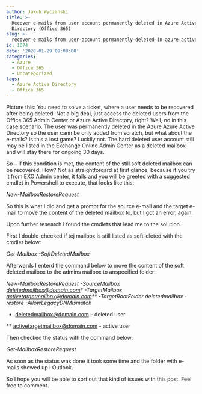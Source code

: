 ```yaml
---
author: Jakub Wyczanski
title: >-
  Recover e-mails from user account permanently deleted in Azure Active
  Directory (Office 365)
slug: >-
  recover-e-mails-from-user-account-permanently-deleted-in-azure-active-directory-office-365
id: 1074
date: '2020-01-29 09:00:00'
categories:
  - Azure
  - Office 365
  - Uncategorized
tags:
  - Azure Active Directory
  - Office 365
---
```


Picture this: You need to solve a ticket, where a user needs to be recovered after being deleted. Not a big deal, just access the deleted users from the Office 365 Admin Center or Azure Active Directory, right? Well, no in this case scenario. The user was permanently deleted in the Azure Azure Active Directory so the user cann be only added from scratch, but what about the e-mails? Is this a lost game? Luckily not. The hard deleted user account still may be listed in the Exchange Online Admin Center as a deleted mailbox and will stay there for ongoing 30 days.

So – if this condition is met, the content of the still soft deleted mailbox can be recovered. How? Not as straightforqard at first glance, because if you try it from EXO Admin center, it fails and you will be greeted with a suggested cmdlet in Powershell to execute, that looks like this:

_New-MailboxRestoreRequest_

So this is what I did and get a prompt for the source e-mail and the target e-mail to move the content of the deleted mailbox to, but I got an error, again.

Upon further research I found the cmdlets that lead me to the solution.

First I double-checked if tej mailbox is still listed as soft-dleted with the cmdlet below:

_Get-Mailbox -SoftDeletedMailbox_

Afterwards I enterd the command below to move the content of the soft deleted mailbox to the admins mailbox to anspecified folder:

_New-MailboxRestoreRequest -SourceMailbox deletedmailbox@domain.com* -TargetMailbox activetargetmailbox@domain.com** -TargetRootFolder deletedmailbox -restore -AllowLegacyDNMismatch_

* deletedmailbox@domain.com – deleted user

** [activetargetmailbox@domain.com](mailto:activetargetmailbox@domain.com) - active user

Then checked the status with the command below:

_Get-MailboxRestoreRequest_

As soon as the status was done it took some time and the folder with e-mails showed up i Outlook.

So I hope you will be able to sort out that kind of issues with this post. Feel free to comment.